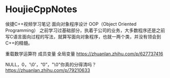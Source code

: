 # HoujieCppNotes
侯捷C++视频学习笔记
面向对象程序设计
OOP（Object Oriented Programming）
之前学习过基础部分，执着于公司的业务，大多数程序还是之前写C语言面向过程的写法，就算写面向对象程序，也就一两个类，并没有领会到C++的精髓。

重载数学运算符 成员变量 全局变量
https://zhuanlan.zhihu.com/p/627737416

NULL，0，'\0'，“0”，"\0"你真的分得清吗？
https://zhuanlan.zhihu.com/p/79210633